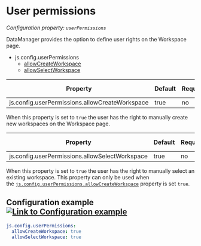 # User permissions

*Configuration property: `userPermissions`*

DataManager provides the option to define user rights on the Workspace page.

-   js.config.userPermissions
    -   [allowCreateWorkspace](https://documentation.eccenca.com/latest/deploy-and-configure/configuration/datamanager/user-permissions#id-.Userpermissionsv20.06-js.config.userPermissions.allowCreateWorkspace)
    -   [allowSelectWorkspace](https://documentation.eccenca.com/latest/deploy-and-configure/configuration/datamanager/user-permissions#id-.Userpermissionsv20.06-js.config.userPermissions.allowSelectWorkspace)

| Property | Default | Required | Conflicts with | Valid values |
| -------- | ------- | -------- | -------------- | ------------ |
| js.config.userPermissions.allowCreateWorkspace | true | no | none | boolean |

When this property is set to `true` the user has the right to manually create new workspaces on the Workspace page.

| Property | Default | Required | Conflicts with | Valid values |
| -------- | ------- | -------- | -------------- | ------------ |
| js.config.userPermissions.allowSelectWorkspace | true | no | none | boolean |

When this property is set to `true` the user has the right to manually select an existing workspace. This property can only be used when the [`js.config.userPermissions.allowCreateWorkspace`](https://documentation.eccenca.com/latest/deploy-and-configure/configuration/datamanager/user-permissions#id-.Userpermissionsv20.06-js.config.userPermissions.allowCreateWorkspace) property is set `true`.

Configuration example[![Link to Configuration example](https://documentation.eccenca.com/_/0A0A79030170B1271BEB591423192709/1599644127360/images/common/link-solid.svg)](https://documentation.eccenca.com/latest/deploy-and-configure/configuration/datamanager/user-permissions#id-.Userpermissionsv20.06-Configurationexample)
---------------------------------------------------------------------------------------------------------------------------------------------------------------------------------------------------------------------------------------------------------------------------------------------------------------------------------

``` yaml
js.config.userPermissions:
  allowCreateWorkspace: true
  allowSelectWorkspace: true
```